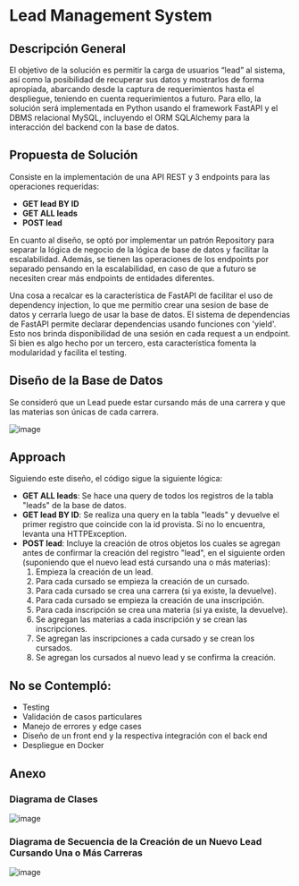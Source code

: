 # Lead Management System

## Descripción General

El objetivo de la solución es permitir la carga de usuarios “lead” al sistema, así como la posibilidad de recuperar sus datos y mostrarlos de forma apropiada, abarcando desde la captura de requerimientos hasta el despliegue, teniendo en cuenta requerimientos a futuro. Para ello, la solución será implementada en Python usando el framework FastAPI y el DBMS relacional MySQL, incluyendo el ORM SQLAlchemy para la interacción del backend con la base de datos.

## Propuesta de Solución

Consiste en la implementación de una API REST y 3 endpoints para las operaciones requeridas:
- **GET lead BY ID**
- **GET ALL leads**
- **POST lead**

En cuanto al diseño, se optó por implementar un patrón Repository para separar la lógica de negocio de la lógica de base de datos y facilitar la escalabilidad. Además, se tienen las operaciones de los endpoints por separado pensando en la escalabilidad, en caso de que a futuro se necesiten crear más endpoints de entidades diferentes.

Una cosa a recalcar es la característica de FastAPI de facilitar el uso de dependency injection, lo que me permitio crear una sesion de base de datos y cerrarla luego de usar la base de datos. El sistema de dependencias de FastAPI permite declarar dependencias usando funciones con 'yield'. Esto nos brinda disponibilidad de una sesión en cada request a un endpoint. Si bien es algo hecho por un tercero, esta característica fomenta la modularidad y facilita el testing.

## Diseño de la Base de Datos

Se consideró que un Lead puede estar cursando más de una carrera y que las materias son únicas de cada carrera.

![image](https://github.com/user-attachments/assets/81b739b3-686e-40d1-a8e7-c1283d3bc4ef)

## Approach

Siguiendo este diseño, el código sigue la siguiente lógica:

- **GET ALL leads**: Se hace una query de todos los registros de la tabla "leads" de la base de datos.
- **GET lead BY ID**: Se realiza una query en la tabla "leads" y devuelve el primer registro que coincide con la id provista. Si no lo encuentra, levanta una HTTPException.
- **POST lead**: Incluye la creación de otros objetos los cuales se agregan antes de confirmar la creación del registro "lead", en el siguiente orden (suponiendo que el nuevo lead está cursando una o más materias):
  1. Empieza la creación de un lead.
  2. Para cada cursado se empieza la creación de un cursado.
  3. Para cada cursado se crea una carrera (si ya existe, la devuelve).
  4. Para cada cursado se empieza la creación de una inscripción.
  5. Para cada inscripción se crea una materia (si ya existe, la devuelve).
  6. Se agregan las materias a cada inscripción y se crean las inscripciones.
  7. Se agregan las inscripciones a cada cursado y se crean los cursados.
  8. Se agregan los cursados al nuevo lead y se confirma la creación.

## No se Contempló:

- Testing
- Validación de casos particulares
- Manejo de errores y edge cases
- Diseño de un front end y la respectiva integración con el back end
- Despliegue en Docker

## Anexo

### Diagrama de Clases

![image](https://github.com/user-attachments/assets/a10ffe77-45b3-4e46-9f25-694822e845e8)

### Diagrama de Secuencia de la Creación de un Nuevo Lead Cursando Una o Más Carreras

![image](https://github.com/user-attachments/assets/c7caa952-3349-4d3f-b9c0-da77948e0319)
